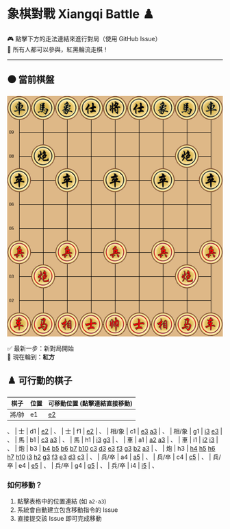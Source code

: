 # 象棋對戰 Xiangqi Battle ♟️

🎮 點擊下方的走法連結來進行對局（使用 GitHub Issue）  
👥 所有人都可以參與，紅黑輪流走棋！

---

## ⚫️ 當前棋盤


![current board](https://raw.githubusercontent.com/Asriel0727/xiangqi-battle/main/images/board/board_20250612071402.png?20250612071402)

✅ 最新一步：新對局開始  
🎯 現在輪到：**紅方**

## ♟️ 可行動的棋子

| 棋子 | 位置 | 可移動位置 (點擊連結直接移動) |
|------|------|-----------------------------|
| 將/帥 | e1 | [e2](https://github.com/Asriel0727/xiangqi-battle/issues/new?title=xiangqi%7Cmove%7Ce1-e2%7Cgame001&body=請勿修改標題，直接提交即可) |
、 
| 士 | d1 | [e2](https://github.com/Asriel0727/xiangqi-battle/issues/new?title=xiangqi%7Cmove%7Cd1-e2%7Cgame001&body=請勿修改標題，直接提交即可) |
、 
| 士 | f1 | [e2](https://github.com/Asriel0727/xiangqi-battle/issues/new?title=xiangqi%7Cmove%7Cf1-e2%7Cgame001&body=請勿修改標題，直接提交即可) |
、 
| 相/象 | c1 | [e3](https://github.com/Asriel0727/xiangqi-battle/issues/new?title=xiangqi%7Cmove%7Cc1-e3%7Cgame001&body=請勿修改標題，直接提交即可) [a3](https://github.com/Asriel0727/xiangqi-battle/issues/new?title=xiangqi%7Cmove%7Cc1-a3%7Cgame001&body=請勿修改標題，直接提交即可) |
、 
| 相/象 | g1 | [i3](https://github.com/Asriel0727/xiangqi-battle/issues/new?title=xiangqi%7Cmove%7Cg1-i3%7Cgame001&body=請勿修改標題，直接提交即可) [e3](https://github.com/Asriel0727/xiangqi-battle/issues/new?title=xiangqi%7Cmove%7Cg1-e3%7Cgame001&body=請勿修改標題，直接提交即可) |
、 
| 馬 | b1 | [c3](https://github.com/Asriel0727/xiangqi-battle/issues/new?title=xiangqi%7Cmove%7Cb1-c3%7Cgame001&body=請勿修改標題，直接提交即可) [a3](https://github.com/Asriel0727/xiangqi-battle/issues/new?title=xiangqi%7Cmove%7Cb1-a3%7Cgame001&body=請勿修改標題，直接提交即可) |
、 
| 馬 | h1 | [i3](https://github.com/Asriel0727/xiangqi-battle/issues/new?title=xiangqi%7Cmove%7Ch1-i3%7Cgame001&body=請勿修改標題，直接提交即可) [g3](https://github.com/Asriel0727/xiangqi-battle/issues/new?title=xiangqi%7Cmove%7Ch1-g3%7Cgame001&body=請勿修改標題，直接提交即可) |
、 
| 車 | a1 | [a2](https://github.com/Asriel0727/xiangqi-battle/issues/new?title=xiangqi%7Cmove%7Ca1-a2%7Cgame001&body=請勿修改標題，直接提交即可) [a3](https://github.com/Asriel0727/xiangqi-battle/issues/new?title=xiangqi%7Cmove%7Ca1-a3%7Cgame001&body=請勿修改標題，直接提交即可) |
、 
| 車 | i1 | [i2](https://github.com/Asriel0727/xiangqi-battle/issues/new?title=xiangqi%7Cmove%7Ci1-i2%7Cgame001&body=請勿修改標題，直接提交即可) [i3](https://github.com/Asriel0727/xiangqi-battle/issues/new?title=xiangqi%7Cmove%7Ci1-i3%7Cgame001&body=請勿修改標題，直接提交即可) |
、 
| 炮 | b3 | [b4](https://github.com/Asriel0727/xiangqi-battle/issues/new?title=xiangqi%7Cmove%7Cb3-b4%7Cgame001&body=請勿修改標題，直接提交即可) [b5](https://github.com/Asriel0727/xiangqi-battle/issues/new?title=xiangqi%7Cmove%7Cb3-b5%7Cgame001&body=請勿修改標題，直接提交即可) [b6](https://github.com/Asriel0727/xiangqi-battle/issues/new?title=xiangqi%7Cmove%7Cb3-b6%7Cgame001&body=請勿修改標題，直接提交即可) [b7](https://github.com/Asriel0727/xiangqi-battle/issues/new?title=xiangqi%7Cmove%7Cb3-b7%7Cgame001&body=請勿修改標題，直接提交即可) [b10](https://github.com/Asriel0727/xiangqi-battle/issues/new?title=xiangqi%7Cmove%7Cb3-b10%7Cgame001&body=請勿修改標題，直接提交即可) [c3](https://github.com/Asriel0727/xiangqi-battle/issues/new?title=xiangqi%7Cmove%7Cb3-c3%7Cgame001&body=請勿修改標題，直接提交即可) [d3](https://github.com/Asriel0727/xiangqi-battle/issues/new?title=xiangqi%7Cmove%7Cb3-d3%7Cgame001&body=請勿修改標題，直接提交即可) [e3](https://github.com/Asriel0727/xiangqi-battle/issues/new?title=xiangqi%7Cmove%7Cb3-e3%7Cgame001&body=請勿修改標題，直接提交即可) [f3](https://github.com/Asriel0727/xiangqi-battle/issues/new?title=xiangqi%7Cmove%7Cb3-f3%7Cgame001&body=請勿修改標題，直接提交即可) [g3](https://github.com/Asriel0727/xiangqi-battle/issues/new?title=xiangqi%7Cmove%7Cb3-g3%7Cgame001&body=請勿修改標題，直接提交即可) [b2](https://github.com/Asriel0727/xiangqi-battle/issues/new?title=xiangqi%7Cmove%7Cb3-b2%7Cgame001&body=請勿修改標題，直接提交即可) [a3](https://github.com/Asriel0727/xiangqi-battle/issues/new?title=xiangqi%7Cmove%7Cb3-a3%7Cgame001&body=請勿修改標題，直接提交即可) |
、 
| 炮 | h3 | [h4](https://github.com/Asriel0727/xiangqi-battle/issues/new?title=xiangqi%7Cmove%7Ch3-h4%7Cgame001&body=請勿修改標題，直接提交即可) [h5](https://github.com/Asriel0727/xiangqi-battle/issues/new?title=xiangqi%7Cmove%7Ch3-h5%7Cgame001&body=請勿修改標題，直接提交即可) [h6](https://github.com/Asriel0727/xiangqi-battle/issues/new?title=xiangqi%7Cmove%7Ch3-h6%7Cgame001&body=請勿修改標題，直接提交即可) [h7](https://github.com/Asriel0727/xiangqi-battle/issues/new?title=xiangqi%7Cmove%7Ch3-h7%7Cgame001&body=請勿修改標題，直接提交即可) [h10](https://github.com/Asriel0727/xiangqi-battle/issues/new?title=xiangqi%7Cmove%7Ch3-h10%7Cgame001&body=請勿修改標題，直接提交即可) [i3](https://github.com/Asriel0727/xiangqi-battle/issues/new?title=xiangqi%7Cmove%7Ch3-i3%7Cgame001&body=請勿修改標題，直接提交即可) [h2](https://github.com/Asriel0727/xiangqi-battle/issues/new?title=xiangqi%7Cmove%7Ch3-h2%7Cgame001&body=請勿修改標題，直接提交即可) [g3](https://github.com/Asriel0727/xiangqi-battle/issues/new?title=xiangqi%7Cmove%7Ch3-g3%7Cgame001&body=請勿修改標題，直接提交即可) [f3](https://github.com/Asriel0727/xiangqi-battle/issues/new?title=xiangqi%7Cmove%7Ch3-f3%7Cgame001&body=請勿修改標題，直接提交即可) [e3](https://github.com/Asriel0727/xiangqi-battle/issues/new?title=xiangqi%7Cmove%7Ch3-e3%7Cgame001&body=請勿修改標題，直接提交即可) [d3](https://github.com/Asriel0727/xiangqi-battle/issues/new?title=xiangqi%7Cmove%7Ch3-d3%7Cgame001&body=請勿修改標題，直接提交即可) [c3](https://github.com/Asriel0727/xiangqi-battle/issues/new?title=xiangqi%7Cmove%7Ch3-c3%7Cgame001&body=請勿修改標題，直接提交即可) |
、 
| 兵/卒 | a4 | [a5](https://github.com/Asriel0727/xiangqi-battle/issues/new?title=xiangqi%7Cmove%7Ca4-a5%7Cgame001&body=請勿修改標題，直接提交即可) |
、 
| 兵/卒 | c4 | [c5](https://github.com/Asriel0727/xiangqi-battle/issues/new?title=xiangqi%7Cmove%7Cc4-c5%7Cgame001&body=請勿修改標題，直接提交即可) |
、 
| 兵/卒 | e4 | [e5](https://github.com/Asriel0727/xiangqi-battle/issues/new?title=xiangqi%7Cmove%7Ce4-e5%7Cgame001&body=請勿修改標題，直接提交即可) |
、 
| 兵/卒 | g4 | [g5](https://github.com/Asriel0727/xiangqi-battle/issues/new?title=xiangqi%7Cmove%7Cg4-g5%7Cgame001&body=請勿修改標題，直接提交即可) |
、 
| 兵/卒 | i4 | [i5](https://github.com/Asriel0727/xiangqi-battle/issues/new?title=xiangqi%7Cmove%7Ci4-i5%7Cgame001&body=請勿修改標題，直接提交即可) |
、 


### 如何移動？
1. 點擊表格中的位置連結 (如 `a2-a3`)
2. 系統會自動建立包含移動指令的 Issue
3. 直接提交該 Issue 即可完成移動
